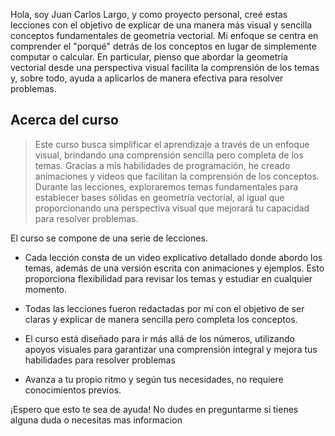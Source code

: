 <!--
---

# Nombre del curso

## Sumérgete en conferencias en video interactivas, aborda problemas desafiantes y construye una base sólida en el dominio de las matemáticas.

### By: imlargo
--- 
-->

Hola, soy Juan Carlos Largo, y como proyecto personal, creé estas lecciones con el objetivo de explicar de una manera más visual y sencilla conceptos fundamentales de geometría vectorial. Mi enfoque se centra en comprender el "porqué" detrás de los conceptos en lugar de simplemente computar o calcular. En particular, pienso que abordar la geometría vectorial desde una perspectiva visual facilita la comprensión de los temas y, sobre todo, ayuda a aplicarlos de manera efectiva para resolver problemas.

## Acerca del curso

> Este curso busca simplificar el aprendizaje a través de un enfoque visual, brindando una comprensión sencilla pero completa de los temas. Gracias a mis habilidades de programación, he creado animaciones y videos que facilitan la comprensión de los conceptos. Durante las lecciones, exploraremos temas fundamentales para establecer bases sólidas en geometría vectorial, al igual que proporcionando una perspectiva visual que mejorará tu capacidad para resolver problemas.

El curso se compone de una serie de lecciones.

- Cada lección consta de un video explicativo detallado donde abordo los temas, además de una versión escrita con animaciones y ejemplos. Esto proporciona flexibilidad para revisar los temas y estudiar en cualquier momento.

- Todas las lecciones fueron redactadas por mí con el objetivo de ser claras y explicar de manera sencilla pero completa los conceptos.

- El curso está diseñado para ir más allá de los números, utilizando apoyos visuales para garantizar una comprensión integral y mejora tus habilidades para resolver problemas

- Avanza a tu propio ritmo y según tus necesidades, no requiere conocimientos previos.

<!-- Breve presentación del equipo docente, resaltando su experiencia y dedicación a la enseñanza de álgebra lineal. Resalta tus calificaciones y experiencia en la enseñanza del álgebra lineal, mostrando tu experiencia y construyendo confianza con posibles estudiantes.
-->

¡Espero que esto te sea de ayuda! No dudes en preguntarme si tienes alguna duda o necesitas mas informacion
<!-- 
### Tips:

- Utiliza un diseño limpio e intuitivo con colores y fuentes de marca consistentes. Al incorporar estos elementos en tu página de inicio, puedes crear una presencia en línea convincente e informativa para tu curso de álgebra lineal, atrayendo a posibles estudiantes y aumentando tus inscripciones.

- Visuales: Usa iconos, ilustraciones o fragmentos de animación cortos para mejorar la legibilidad y hacer que la información sea más atractiva.

- Utiliza un lenguaje claro y conciso, evitando jerga técnica siempre que sea posible.
Mantén la información atractiva y visualmente agradable.

Enfócate en los beneficios y el valor que tu curso ofrece a los posibles estudiantes.
Facilita a los usuarios tomar acción y obtener más información.

Imagen/Video Destacado: Capta la atención con una imagen o video visualmente atractivo que muestre la belleza y relevancia del álgebra lineal. Piensa en gráficos, animaciones en 3D o aplicaciones del mundo real como gráficos por computadora o simulaciones de ingeniería.

### Estructura

**Llamado a la Acción:**
Muestra de manera prominente un botón claro de llamado a la acción (CTA), como "Inscríbete Ahora", "Más Información"

Utiliza un lenguaje claro y conciso, evitando jerga técnica siempre que sea posible.
Mantén la información atractiva y visualmente agradable.
Enfócate en los beneficios y el valor que tu curso ofrece a los posibles estudiantes.
Facilita a los usuarios tomar acción y obtener más información.

Visuales: Usa iconos, ilustraciones o fragmentos de animación cortos para mejorar la legibilidad y hacer que la información sea más atractiva.

Mantén el texto de la página de inicio conciso y escaneable. Apunta a una comunicación clara y destaca la propuesta de valor de tu curso.
-->